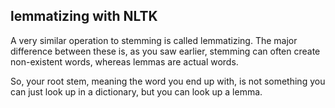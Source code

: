 
## lemmatizing with NLTK
A very similar operation to stemming is called lemmatizing. The major difference between these is, as you saw earlier, stemming can often create non-existent words, whereas lemmas are actual words.

So, your root stem, meaning the word you end up with, is not something you can just look up in a dictionary, but you can look up a lemma.

